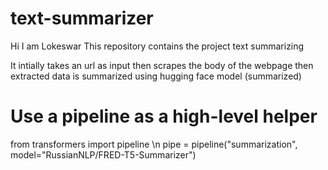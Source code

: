 # text-summarizer
Hi I am Lokeswar 
This repository contains the project text summarizing 

It intially takes an url as input then scrapes the body of the webpage then
extracted data is summarized using hugging face model (summarized)

# Use a pipeline as a high-level helper
from transformers import pipeline \n
pipe = pipeline("summarization", model="RussianNLP/FRED-T5-Summarizer")
